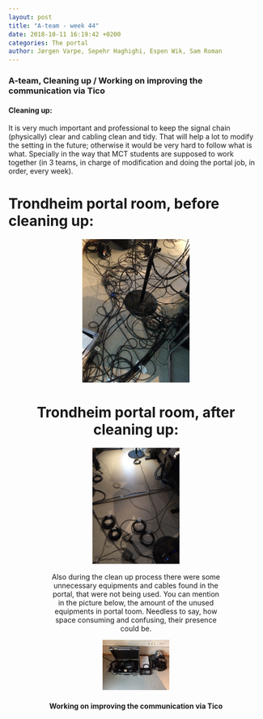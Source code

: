 ```yaml
---
layout: post
title: "A-team - week 44"
date: 2018-10-11 16:19:42 +0200
categories: The portal
author: Jørgen Varpe, Sepehr Haghighi, Espen Wik, Sam Roman
---
```


### A-team, Cleaning up / Working on improving the communication via Tico

#### Cleaning up:
It is very much important and professional to keep the signal chain (physically) clear and cabling clean and tidy.
That will help a lot to modify the setting in the future; otherwise it would be very hard to follow what is what.
Specially in the way that MCT students are supposed to work together (in 3 teams, in charge of modification and doing the portal job, in order, every week).

# Trondheim portal room, before cleaning up:
<figure align="middle">
<img src="/assets/img/Before.jpg" alt="Trondheim portal room, before cleaning up" width="50%">

# Trondheim portal room, after cleaning up:
<figure align="middle">
<img src="/assets/img/After.jpg" alt="Trondheim portal room, after cleaning up" width="50%">

Also during the clean up process there were some unnecessary equipments and cables found in the portal, that were not being used.
You can mention in the picture below, the amount of the unused equipments in portal toom. Needless to say, how space consuming and confusing, their presence could be.

<figure align="middle">
<img src="/assets/img/Not_needed.jpg" alt="Unncessary equipments" width="50%">
</figure>

#### Working on improving the communication via Tico
